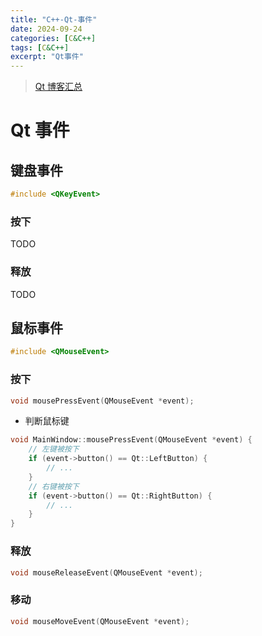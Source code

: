 ```yaml
---
title: "C++-Qt-事件"
date: 2024-09-24
categories: [C&C++]
tags: [C&C++]
excerpt: "Qt事件"
---
```


> [Qt 博客汇总](https://www.cnblogs.com/linuxAndMcu/)
> 
# Qt 事件

## 键盘事件

```c
#include <QKeyEvent>
```

### 按下

TODO

### 释放

TODO

## 鼠标事件

```c
#include <QMouseEvent>
```

### 按下

```c
void mousePressEvent(QMouseEvent *event);
```

- 判断鼠标键

```c
void MainWindow::mousePressEvent(QMouseEvent *event) {   
    // 左键被按下
    if (event->button() == Qt::LeftButton) {
        // ...
    }
    // 右键被按下
    if (event->button() == Qt::RightButton) {
        // ...
    }
}
```

### 释放

```c
void mouseReleaseEvent(QMouseEvent *event);
```

### 移动

```c
void mouseMoveEvent(QMouseEvent *event);
```
